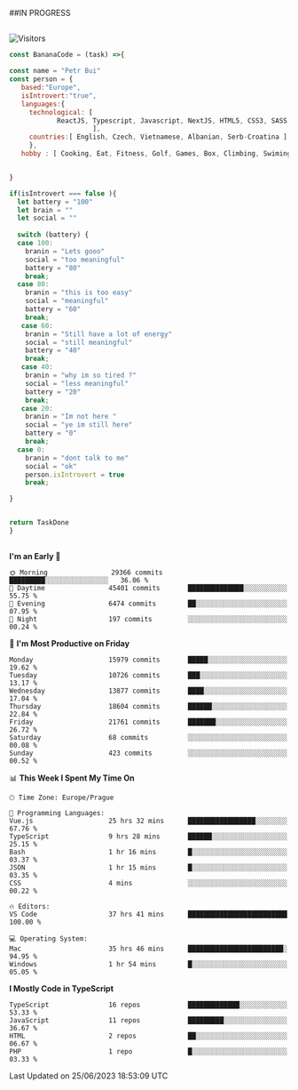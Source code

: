 ##IN PROGRESS
##
![Visitors](https://komarev.com/ghpvc/?username=petrbui&style=for-the-badge&label=Visitors+👀)
```Javascript
const BananaCode = (task) =>{

const name = "Petr Bui"
const person = {
   based:"Europe",
   isIntrovert:"true",
   languages:{
     technological: [ 
            ReactJS, Typescript, Javascript, NextJS, HTML5, CSS3, SASS, Redux, Node, Storybook, Styled-Component
                     ],
     countries:[ English, Czech, Vietnamese, Albanian, Serb-Croatina ]
     },
   hobby : [ Cooking, Eat, Fitness, Golf, Games, Box, Climbing, Swiming],


}

if(isIntrovert === false ){
  let battery = "100"
  let brain = ""
  let social = ""
  
  switch (battery) {
  case 100:
    branin = "Lets gooo"
    social = "too meaningful"
    battery = "80"
    break;
  case 80:
    branin = "this is too easy"
    social = "meaningful"
    battery = "60"
    break;
   case 60:
    branin = "Still have a lot of energy"
    social = "still meaningful"
    battery = "40"
    break;
   case 40:
    branin = "why im so tired ?"
    social = "less meaningful"
    battery = "20"
    break;
   case 20:
    branin = "Im not here "
    social = "ye im still here"
    battery = "0"
    break;
  case 0:
    branin = "dont talk to me"
    social = "ok"
    person.isIntrovert = true
    break;

}


return TaskDone
}
```



##
<!--
[![My GitHub stats](https://github-readme-stats.vercel.app/api?username=petrbui&theme=github_dark)](https://github.com/anuraghazra/github-readme-stats)

[![My wakatime stats](https://github-readme-stats.vercel.app/api/wakatime?username=petrbui&theme=github_dark)](https://github.com/anuraghazra/github-readme-stats)
-->
<!--START_SECTION:waka-->
**I'm an Early 🐤** 

```text
🌞 Morning                29366 commits       █████████░░░░░░░░░░░░░░░░   36.06 % 
🌆 Daytime                45401 commits       ██████████████░░░░░░░░░░░   55.75 % 
🌃 Evening                6474 commits        ██░░░░░░░░░░░░░░░░░░░░░░░   07.95 % 
🌙 Night                  197 commits         ░░░░░░░░░░░░░░░░░░░░░░░░░   00.24 % 
```
📅 **I'm Most Productive on Friday** 

```text
Monday                   15979 commits       █████░░░░░░░░░░░░░░░░░░░░   19.62 % 
Tuesday                  10726 commits       ███░░░░░░░░░░░░░░░░░░░░░░   13.17 % 
Wednesday                13877 commits       ████░░░░░░░░░░░░░░░░░░░░░   17.04 % 
Thursday                 18604 commits       ██████░░░░░░░░░░░░░░░░░░░   22.84 % 
Friday                   21761 commits       ███████░░░░░░░░░░░░░░░░░░   26.72 % 
Saturday                 68 commits          ░░░░░░░░░░░░░░░░░░░░░░░░░   00.08 % 
Sunday                   423 commits         ░░░░░░░░░░░░░░░░░░░░░░░░░   00.52 % 
```


📊 **This Week I Spent My Time On** 

```text
🕑︎ Time Zone: Europe/Prague

💬 Programming Languages: 
Vue.js                   25 hrs 32 mins      █████████████████░░░░░░░░   67.76 % 
TypeScript               9 hrs 28 mins       ██████░░░░░░░░░░░░░░░░░░░   25.15 % 
Bash                     1 hr 16 mins        █░░░░░░░░░░░░░░░░░░░░░░░░   03.37 % 
JSON                     1 hr 15 mins        █░░░░░░░░░░░░░░░░░░░░░░░░   03.35 % 
CSS                      4 mins              ░░░░░░░░░░░░░░░░░░░░░░░░░   00.22 % 

🔥 Editors: 
VS Code                  37 hrs 41 mins      █████████████████████████   100.00 % 

💻 Operating System: 
Mac                      35 hrs 46 mins      ████████████████████████░   94.95 % 
Windows                  1 hr 54 mins        █░░░░░░░░░░░░░░░░░░░░░░░░   05.05 % 
```

**I Mostly Code in TypeScript** 

```text
TypeScript               16 repos            █████████████░░░░░░░░░░░░   53.33 % 
JavaScript               11 repos            █████████░░░░░░░░░░░░░░░░   36.67 % 
HTML                     2 repos             ██░░░░░░░░░░░░░░░░░░░░░░░   06.67 % 
PHP                      1 repo              █░░░░░░░░░░░░░░░░░░░░░░░░   03.33 % 
```




 Last Updated on 25/06/2023 18:53:09 UTC
<!--END_SECTION:waka-->
